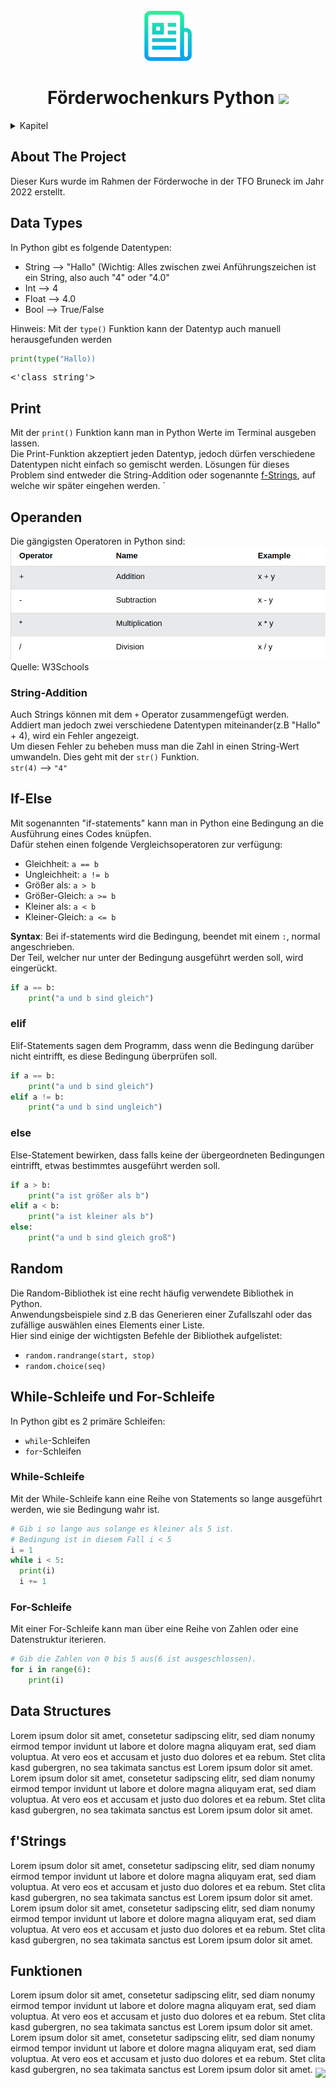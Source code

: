 <div id="top"></div>
<!--
*** Thanks for checking out the Best-README-Template. If you have a suggestion
*** that would make this better, please fork the repo and create a pull request
*** or simply open an issue with the tag "enhancement".
*** Don't forget to give the project a star!
*** Thanks again! Now go create something AMAZING! :D
-->



<!-- PROJECT SHIELDS -->
<!--
*** I'm using markdown "reference style" links for readability.
*** Reference links are enclosed in brackets [ ] instead of parentheses ( ).
*** See the bottom of this document for the declaration of the reference variables
*** for contributors-url, forks-url, etc. This is an optional, concise syntax you may use.
*** https://www.markdownguide.org/basic-syntax/#reference-style-links
-->

<!-- PROJECT LOGO -->
<br />
<div align="center">
    <img src="images/logo.png" alt="Logo" width="80" height="80">
</div>

<h1 align="center">Förderwochenkurs Python <img src = "https://media2.giphy.com/media/QssGEmpkyEOhBCb7e1/giphy.gif?cid=ecf05e47a0n3gi1bfqntqmob8g9aid1oyj2wr3ds3mg700bl&rid=giphy.gif" width = 32px></h1>

  
<!-- TABLE OF CONTENTS -->
<details>
  <summary>Kapitel</summary>
  <a href="#about-the-project">About The Project</a>
  <ol>     
    <li><a href="#dt">Data Types</a></li>
    <li><a href="#print">Print</a></li>
    <li><a href="#operanden">Operanden</a></li>
    <li><a href="#if-else">If-Else</a></li>
    <li><a href="#random">Random</a></li>
    <li><a href="#while-for">While For</a></li>
    <li><a href="#ds">Data Structures</a></li>
    <li><a href="#fstrings">f'Strings</a></li>
    <li><a href="#funktionen">Funktionen</a></li>
  </ol>
  <li><a href="#projects">Mini Projects</a></li>
</details>
    
    
<!-- ABOUT THE PROJECT -->

<h2 id="about-the-project">About The Project</h2>
Dieser Kurs wurde im Rahmen der Förderwoche in der TFO Bruneck im Jahr 2022 erstellt.
<!-- Data Type -->

<h2 id="dt">Data Types</h2>

In Python gibt es folgende Datentypen:

* String --> "Hallo" (Wichtig: Alles zwischen zwei Anführungszeichen ist ein String, also auch "4" oder "4.0"
* Int --> 4
* Float --> 4.0
* Bool --> True/False

Hinweis: Mit der `type()` Funktion kann der Datentyp auch manuell herausgefunden werden<br>

```python
print(type("Hallo))

```

<pre><'class string'></pre>

<!-- Print -->
<h2 id="print">Print</h2>
Mit der <code>print()</code> Funktion kann man in Python Werte im Terminal ausgeben lassen. <br>
Die Print-Funktion akzeptiert jeden Datentyp, jedoch dürfen verschiedene Datentypen nicht einfach so gemischt werden. Lösungen für dieses Problem sind entweder die String-Addition oder sogenannte <a href="#fstrings">f-Strings</a>, auf welche wir später eingehen werden.
`
<!-- Operanden -->
<h2 id="operanden">Operanden</h2>
Die gängigsten Operatoren in Python sind:
<img src="images/Operatoren.png" alt="Logo">
<figcaption class="caption">Quelle: W3Schools</figcaption>
<h3>String-Addition</h3>
Auch Strings können mit dem <code>+</code> Operator zusammengefügt werden.<br>
Addiert man jedoch zwei verschiedene Datentypen miteinander(z.B "Hallo" + 4), wird ein Fehler angezeigt.<br>
Um diesen Fehler zu beheben muss man die Zahl in einen String-Wert umwandeln. Dies geht mit der <code>str()</code> Funktion.<br>
<code>str(4)</code> --> <code>"4"</code>

<!-- If-else -->
<h2 id="if-else">If-Else</h2>
<p>Mit sogenannten "if-statements" kann man in Python eine Bedingung an die Ausführung eines Codes knüpfen.<br>
Dafür stehen einen folgende Vergleichsoperatoren zur verfügung: </p>

* Gleichheit: <code>a == b</code>
* Ungleichheit: <code>a != b</code>
* Größer als: <code>a > b</code>
* Größer-Gleich: <code>a >= b</code>
* Kleiner als: <code>a < b</code>
* Kleiner-Gleich: <code>a <= b</code>

**Syntax**: Bei if-statements wird die Bedingung, beendet mit einem <code>:</code>, normal angeschrieben.<br>
Der Teil, welcher nur unter der Bedingung ausgeführt werden soll, wird eingerückt.


```python
if a == b:
    print("a und b sind gleich")
```
<h3>elif</h3>

Elif-Statements sagen dem Programm, dass wenn die Bedingung darüber nicht eintrifft, es diese Bedingung überprüfen soll.

```python
if a == b:
    print("a und b sind gleich")
elif a != b:
    print("a und b sind ungleich")
```

<h3>else</h3>

Else-Statement bewirken, dass falls keine der übergeordneten Bedingungen eintrifft, etwas bestimmtes ausgeführt werden soll. 

```python
if a > b:
    print("a ist größer als b")
elif a < b:
    print("a ist kleiner als b")
else:
    print("a und b sind gleich groß")
```
<!-- Random -->
<h2 id="random">Random</h2>
Die Random-Bibliothek ist eine recht häufig verwendete Bibliothek in Python. <br>
Anwendungsbeispiele sind z.B das Generieren einer Zufallszahl oder das zufällige auswählen eines Elements einer Liste. <br>
Hier sind einige der wichtigsten Befehle der Bibliothek aufgelistet:

* <code>random.randrange(start, stop)</code>
* <code>random.choice(seq)</code>

<!-- While For -->
<h2 id="while-for">While-Schleife und For-Schleife</h2>
In Python gibt es 2 primäre Schleifen:

* <code>while</code>-Schleifen
* <code>for</code>-Schleifen

<h3>While-Schleife</h3>
Mit der While-Schleife kann eine Reihe von Statements so lange ausgeführt werden, wie sie Bedingung wahr ist.

```python
# Gib i so lange aus solange es kleiner als 5 ist.
# Bedingung ist in diesem Fall i < 5
i = 1
while i < 5:
  print(i)
  i += 1
```

<h3>For-Schleife</h3>
Mit einer For-Schleife kann man über eine Reihe von Zahlen oder eine Datenstruktur iterieren.

```python
# Gib die Zahlen von 0 bis 5 aus(6 ist ausgeschlossen).
for i in range(6):
    print(i)
```

<!-- Data Structures -->

<h2 id="ds">Data Structures</h2>
Lorem ipsum dolor sit amet, consetetur sadipscing elitr, sed diam nonumy eirmod tempor invidunt ut labore et dolore magna aliquyam erat, sed diam voluptua. At vero eos et accusam et justo duo dolores et ea rebum. Stet clita kasd gubergren, no sea takimata sanctus est Lorem ipsum dolor sit amet. Lorem ipsum dolor sit amet, consetetur sadipscing elitr, sed diam nonumy eirmod tempor invidunt ut labore et dolore magna aliquyam erat, sed diam voluptua. At vero eos et accusam et justo duo dolores et ea rebum. Stet clita kasd gubergren, no sea takimata sanctus est Lorem ipsum dolor sit amet.

<h2 id="fstrings">f'Strings</h2>
Lorem ipsum dolor sit amet, consetetur sadipscing elitr, sed diam nonumy eirmod tempor invidunt ut labore et dolore magna aliquyam erat, sed diam voluptua. At vero eos et accusam et justo duo dolores et ea rebum. Stet clita kasd gubergren, no sea takimata sanctus est Lorem ipsum dolor sit amet. Lorem ipsum dolor sit amet, consetetur sadipscing elitr, sed diam nonumy eirmod tempor invidunt ut labore et dolore magna aliquyam erat, sed diam voluptua. At vero eos et accusam et justo duo dolores et ea rebum. Stet clita kasd gubergren, no sea takimata sanctus est Lorem ipsum dolor sit amet.

<h2 id="funktionen">Funktionen</h2>
Lorem ipsum dolor sit amet, consetetur sadipscing elitr, sed diam nonumy eirmod tempor invidunt ut labore et dolore magna aliquyam erat, sed diam voluptua. At vero eos et accusam et justo duo dolores et ea rebum. Stet clita kasd gubergren, no sea takimata sanctus est Lorem ipsum dolor sit amet. Lorem ipsum dolor sit amet, consetetur sadipscing elitr, sed diam nonumy eirmod tempor invidunt ut labore et dolore magna aliquyam erat, sed diam voluptua. At vero eos et accusam et justo duo dolores et ea rebum. Stet clita kasd gubergren, no sea takimata sanctus est Lorem ipsum dolor sit amet.


<img align= "middle" width= "240" src= "https://pa1.narvii.com/6580/8098c6e9207376889eeb0532d9f5a0723c4d73f5_hq.gif"/>
